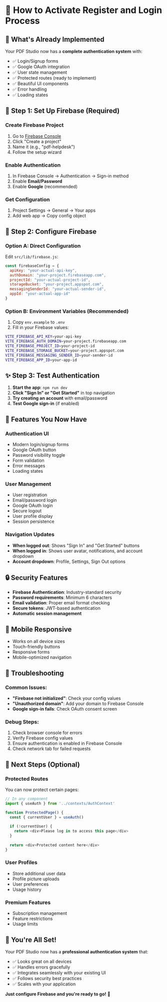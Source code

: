 # 🔐 How to Activate Register and Login Process

## 🎯 **What's Already Implemented**

Your PDF Studio now has a **complete authentication system** with:
- ✅ Login/Signup forms
- ✅ Google OAuth integration
- ✅ User state management
- ✅ Protected routes (ready to implement)
- ✅ Beautiful UI components
- ✅ Error handling
- ✅ Loading states

## 🚀 **Step 1: Set Up Firebase (Required)**

### Create Firebase Project
1. Go to [Firebase Console](https://console.firebase.google.com/)
2. Click "Create a project"
3. Name it (e.g., "pdf-helpdesk")
4. Follow the setup wizard

### Enable Authentication
1. In Firebase Console → Authentication → Sign-in method
2. Enable **Email/Password**
3. Enable **Google** (recommended)

### Get Configuration
1. Project Settings → General → Your apps
2. Add web app → Copy config object

## 🔧 **Step 2: Configure Firebase**

### Option A: Direct Configuration
Edit `src/lib/firebase.js`:
```javascript
const firebaseConfig = {
  apiKey: "your-actual-api-key",
  authDomain: "your-project.firebaseapp.com",
  projectId: "your-actual-project-id",
  storageBucket: "your-project.appspot.com",
  messagingSenderId: "your-actual-sender-id",
  appId: "your-actual-app-id"
}
```

### Option B: Environment Variables (Recommended)
1. Copy `env.example` to `.env`
2. Fill in your Firebase values:
```bash
VITE_FIREBASE_API_KEY=your-api-key
VITE_FIREBASE_AUTH_DOMAIN=your-project.firebaseapp.com
VITE_FIREBASE_PROJECT_ID=your-project-id
VITE_FIREBASE_STORAGE_BUCKET=your-project.appspot.com
VITE_FIREBASE_MESSAGING_SENDER_ID=your-sender-id
VITE_FIREBASE_APP_ID=your-app-id
```

## ✨ **Step 3: Test Authentication**

1. **Start the app**: `npm run dev`
2. **Click "Sign In" or "Get Started"** in top navigation
3. **Try creating an account** with email/password
4. **Test Google sign-in** (if enabled)

## 🎨 **Features You Now Have**

### **Authentication UI**
- Modern login/signup forms
- Google OAuth button
- Password visibility toggle
- Form validation
- Error messages
- Loading states

### **User Management**
- User registration
- Email/password login
- Google OAuth login
- Secure logout
- User profile display
- Session persistence

### **Navigation Updates**
- **When logged out**: Shows "Sign In" and "Get Started" buttons
- **When logged in**: Shows user avatar, notifications, and account dropdown
- **Account dropdown**: Profile, Settings, Sign Out options

## 🔒 **Security Features**

- **Firebase Authentication**: Industry-standard security
- **Password requirements**: Minimum 6 characters
- **Email validation**: Proper email format checking
- **Secure tokens**: JWT-based authentication
- **Automatic session management**

## 📱 **Mobile Responsive**

- Works on all device sizes
- Touch-friendly buttons
- Responsive forms
- Mobile-optimized navigation

## 🚨 **Troubleshooting**

### **Common Issues:**
- **"Firebase not initialized"**: Check your config values
- **"Unauthorized domain"**: Add your domain to Firebase Console
- **Google sign-in fails**: Check OAuth consent screen

### **Debug Steps:**
1. Check browser console for errors
2. Verify Firebase config values
3. Ensure authentication is enabled in Firebase Console
4. Check network tab for failed requests

## 🔮 **Next Steps (Optional)**

### **Protected Routes**
You can now protect certain pages:
```javascript
// In any component
import { useAuth } from '../contexts/AuthContext'

function ProtectedPage() {
  const { currentUser } = useAuth()
  
  if (!currentUser) {
    return <div>Please log in to access this page</div>
  }
  
  return <div>Protected content here</div>
}
```

### **User Profiles**
- Store additional user data
- Profile picture uploads
- User preferences
- Usage history

### **Premium Features**
- Subscription management
- Feature restrictions
- Usage limits

## 🎉 **You're All Set!**

Your PDF Studio now has a **professional authentication system** that:
- ✅ Looks great on all devices
- ✅ Handles errors gracefully
- ✅ Integrates seamlessly with your existing UI
- ✅ Follows security best practices
- ✅ Scales with your application

**Just configure Firebase and you're ready to go!** 🚀
